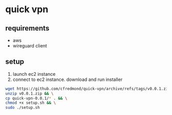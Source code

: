 # quick vpn

## requirements
- aws
- wireguard client

## setup
1. launch ec2 instance
2. connect to ec2 instance. download and run installer
```bash
wget https://github.com/cfredmond/quick-vpn/archive/refs/tags/v0.0.1.zip && \
unzip v0.0.1.zip && \
cp quick-vpn-0.0.1/* . && \
chmod +x setup.sh && \
sudo ./setup.sh
```
